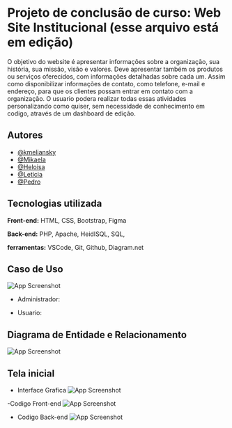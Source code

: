 
# Projeto de conclusão de curso: Web Site Institucional (esse arquivo está em edição)

O objetivo do website é apresentar informações sobre a organização, sua história,
sua missão, visão e valores. Deve apresentar também os produtos ou serviços
oferecidos, com informações detalhadas sobre cada um. Assim como disponibilizar
informações de contato, como telefone, e-mail e endereço, para que os clientes
possam entrar em contato com a organização. O usuario podera realizar todas essas atividades personalizando como quiser, sem necessidade de conhecimento em codigo, através de um dashboard de edição.




## Autores

- [@kmeliansky](https://www.github.com/octokatherine)
- [@Mikaela](https://www.github.com/octokatherine)
- [@Heloisa](https://www.github.com/octokatherine)
- [@Leticia](https://www.github.com/octokatherine)
- [@Pedro](https://www.github.com/octokatherine)




## Tecnologias utilizada

**Front-end:**
HTML, CSS, Bootstrap, Figma 

**Back-end:**
PHP, Apache, HeidISQL, SQL,

**ferramentas:**
VSCode, Git, Github, Diagram.net


##  Caso de Uso
![App Screenshot](https://i.ibb.co/gM3s9T7/Diagrama-sem-nome.jpg) 

- Administrador: 

- Usuario:

## Diagrama de Entidade e Relacionamento
![App Screenshot](https://i.ibb.co/zPZQ1M9/estrutur-de-pastas.png)

## Tela inicial

- Interface Grafica
![App Screenshot](https://i.ibb.co/zPZQ1M9/estrutur-de-pastas.png)

-Codigo Front-end
![App Screenshot](https://i.ibb.co/zPZQ1M9/estrutur-de-pastas.png)

- Codigo Back-end
![App Screenshot](https://i.ibb.co/zPZQ1M9/estrutur-de-pastas.png)
